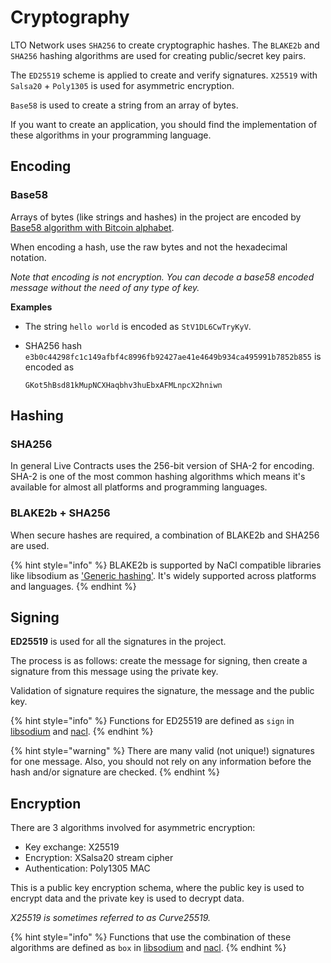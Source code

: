 # Cryptography

LTO Network uses `SHA256` to create cryptographic hashes. The `BLAKE2b` and `SHA256` hashing algorithms are used for creating public/secret key pairs.

The `ED25519` scheme is applied to create and verify signatures. `X25519` with `Salsa20` + `Poly1305` is used for asymmetric encryption.

`Base58` is used to create a string from an array of bytes.

If you want to create an application, you should find the implementation of these algorithms in your programming language.

## Encoding

### Base58

Arrays of bytes \(like strings and hashes\) in the project are encoded by [Base58 algorithm with Bitcoin alphabet](https://en.bitcoin.it/wiki/Base58Check_encoding).

When encoding a hash, use the raw bytes and not the hexadecimal notation.

_Note that encoding is not encryption. You can decode a base58 encoded message without the need of any type of key._

**Examples**

* The string `hello world` is encoded as `StV1DL6CwTryKyV`.
* SHA256 hash `e3b0c44298fc1c149afbf4c8996fb92427ae41e4649b934ca495991b7852b855` is encoded as

  `GKot5hBsd81kMupNCXHaqbhv3huEbxAFMLnpcX2hniwn` 

## Hashing

### SHA256

In general Live Contracts uses the 256-bit version of SHA-2 for encoding. SHA-2 is one of the most common hashing algorithms which means it's available for almost all platforms and programming languages.

### BLAKE2b + SHA256

When secure hashes are required, a combination of BLAKE2b and SHA256 are used.

{% hint style="info" %}
BLAKE2b is supported by NaCl compatible libraries like libsodium as ['Generic hashing'](https://download.libsodium.org/doc/hashing/generic_hashing.html). It's widely supported across platforms and languages.
{% endhint %}

## Signing

**ED25519** is used for all the signatures in the project.

The process is as follows: create the message for signing, then create a signature from this message using the private key.

Validation of signature requires the signature, the message and the public key.

{% hint style="info" %}
Functions for ED25519 are defined as `sign` in [libsodium](https://download.libsodium.org/doc/public-key_cryptography/public-key_signatures.html) and [nacl](https://nacl.cr.yp.to/sign.html).
{% endhint %}

{% hint style="warning" %}
There are many valid \(not unique!\) signatures for one message. Also, you should not rely on any information before the hash and/or signature are checked.
{% endhint %}

## Encryption

There are 3 algorithms involved for asymmetric encryption:

* Key exchange: X25519
* Encryption: XSalsa20 stream cipher
* Authentication: Poly1305 MAC

This is a public key encryption schema, where the public key is used to encrypt data and the private key is used to decrypt data.

_X25519 is sometimes referred to as Curve25519._

{% hint style="info" %}
Functions that use the combination of these algorithms are defined as `box` in [libsodium](https://download.libsodium.org/doc/public-key_cryptography/authenticated_encryption.html) and [nacl](http://nacl.cr.yp.to/box.html). 
{% endhint %}


